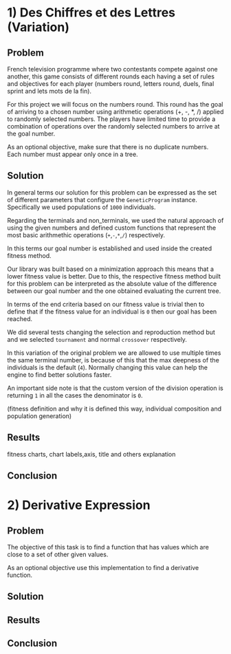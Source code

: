 # 1) Des Chiffres et des Lettres (Variation)

## Problem
French television programme where two contestants compete against one another, this game consists of different rounds each having a set of rules and objectives for each player (numbers round, letters round, duels, final sprint and lets mots de la fin). 

For this project we will focus on the numbers round. This round has the goal of arriving to a chosen number using arithmetic operations (+, -, *, /) applied to randomly selected numbers. The players have limited time to provide a combination of operations over the randomly selected numbers to arrive at the goal number.

As an optional objective, make sure that there is no duplicate numbers. Each number must appear only once in a tree.

## Solution
In general terms our solution for this problem can be expressed as the set of different parameters that configure the `GeneticProgram` instance. Specifically we used populations of `1000` individuals.

Regarding the terminals and non_terminals, we used the natural approach of using the given numbers and defined custom functions that represent the most basic arithmethic operations (`+`,`-`,`*`,`/`) respectively.

In this terms our goal number is established and used inside the created fitness method.

Our library was built based on a minimization approach this means that a lower fitness value is better. Due to this, the respective fitness method built for this problem can be interpreted as the absolute value of the difference between our goal number and the one obtained evaluating the current tree.

In terms of the end criteria based on our fitness value is trivial then to define that if the fitness value for an individual is `0` then our goal has been reached.

We did several tests changing the selection and reproduction method but and we selected `tournament` and normal `crossover` respectively.

In this variation of the original problem we are allowed to use multiple times the same terminal number, is because of this that the max deepness of the individuals is the default (`4`). Normally changing this value can help the engine to find better solutions faster.

An important side note is that the custom version of the division operation is returning `1` in all the cases the denominator is `0`.








(fitness definition and why it is defined this way, individual composition and population generation)

## Results
fitness charts, chart labels,axis, title and others explanation

## Conclusion

# 2) Derivative Expression
## Problem
The objective of this task is to find a function that has values which are close to a set of other given values.

As an optional objective use this implementation to find a derivative function.
## Solution

## Results

## Conclusion
